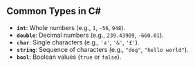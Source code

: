 ## Common Types in C#

- **`int`**: Whole numbers (e.g., `1`, `-56`, `948`).  
- **`double`**: Decimal numbers (e.g., `239.43909`, `-660.01`).  
- **`char`**: Single characters (e.g., `'a'`, `'&'`, `'£'`).  
- **`string`**: Sequence of characters (e.g., `"dog"`, `"hello world"`).  
- **`bool`**: Boolean values (`true` or `false`).  
